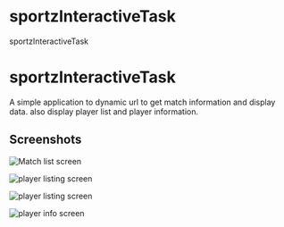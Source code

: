 # sportzInteractiveTask
sportzInteractiveTask


# sportzInteractiveTask

A simple application to dynamic url to get match information and display data. also display player list and player information.

## Screenshots

![Match list screen](https://github.com/rahul0007/sportzInteractiveTask/blob/master/Screenshot_20230403_134314.png)

![player listing screen](https://github.com/rahul0007/sportzInteractiveTask/blob/master/Screenshot_20230403_134415.png)

![player listing screen](https://github.com/rahul0007/sportzInteractiveTask/blob/master/Screenshot_20230403_134427.png)

![player info screen](https://github.com/rahul0007/sportzInteractiveTask/blob/master/Screenshot_20230403_134427.png)

